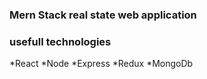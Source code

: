 ### Mern Stack real state web application

### usefull technologies
*React
*Node
*Express
*Redux
*MongoDb
